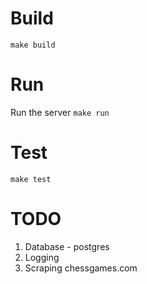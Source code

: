 # Build
`make build`

# Run
Run the server
`make run`

# Test
`make test`

# TODO

1. Database - postgres
2. Logging
3. Scraping chessgames.com